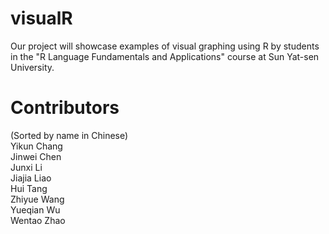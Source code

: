 # visualR
Our project will showcase examples of visual graphing using R by students in the "R Language Fundamentals and Applications" course at Sun Yat-sen University.

# Contributors
(Sorted by name in Chinese)  
Yikun Chang  
Jinwei Chen  
Junxi Li  
Jiajia Liao  
Hui Tang  
Zhiyue Wang  
Yueqian Wu  
Wentao Zhao  

